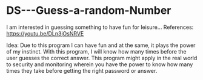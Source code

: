 # DS---Guess-a-random-Number
I am interested in guessing something to have fun for leisure...
References: https://youtu.be/DLn3jOsNRVE

Idea: Due to this program I can have fun and at the same, it plays the power of my instinct. With this program, I will know how many times before the user guesses the correct answer. This program might apply in the real world to security and monitoring wherein you have the power to know how many times they take before getting the right password or answer.
